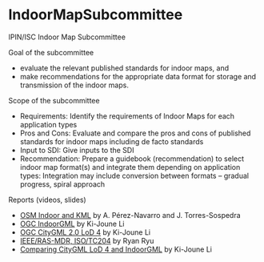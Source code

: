 # IndoorMapSubcommittee
IPIN/ISC Indoor Map Subcommittee

Goal of the subcommittee
 - evaluate the relevant published standards for indoor maps,  and
 - make recommendations for the appropriate data format for storage and transmission of the indoor maps.

Scope of the subcommittee
 - Requirements: Identify the requirements of Indoor Maps for each application types
 - Pros and Cons: Evaluate and compare the pros and cons of published standards for indoor maps including de facto standards
 - Input to SDI: Give inputs to the SDI
 - Recommendation: Prepare a guidebook (recommendation) to select indoor map format(s) and integrate them depending on application types: Integration may include conversion between formats – gradual progress, spiral approach
 
Reports (videos, slides)
 - [OSM Indoor and KML](https://drive.google.com/file/d/1E52o3sSWzTxmU9ssjlAMSfK1fuTnToCj/view?usp=sharing) by A. Pérez-Navarro and J. Torres-Sospedra
 - [OGC IndoorGML](https://drive.google.com/file/d/1zHHGIuE4W-qJn6XynZbFWsB68sjHZsVe/view?usp=sharing) by Ki-Joune Li
 - [OGC CityGML 2.0 LoD 4](https://drive.google.com/file/d/1GwFPwVChe4Lcj-T0DPONn8PsS93By7Mb/view?usp=sharing) by Ki-Joune Li
 - [IEEE/RAS-MDR, ISO/TC204](https://drive.google.com/file/d/1s2sJsr708EkZsUQT0g1yIIkNjPCHSUSk/view?usp=sharing) by Ryan Ryu
 - [Comparing CityGML LoD 4 and IndoorGML](https://drive.google.com/file/d/1r7_b8X79Tk04orKed3m-5V7ACbyHZquJ/view?usp=sharing) by Ki-Joune Li

